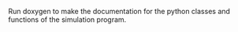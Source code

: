 Run doxygen to make the documentation for the python classes and
functions of the simulation program.
